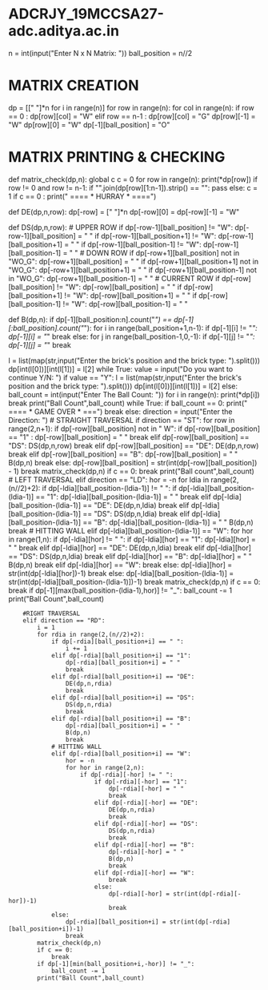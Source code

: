 # ADCRJY_19MCCSA27-adc.aditya.ac.in
n = int(input("Enter N x N Matrix: "))
ball_position = n//2
# MATRIX CREATION 
dp = [[" "]*n for i in range(n)]
for row in range(n):
    for col in range(n):
        if row == 0 :
            dp[row][col] = "W"
        elif row == n-1 :
            dp[row][col] = "G"
    dp[row][-1] = "W"
    dp[row][0]  = "W"
dp[-1][ball_position] = "O"

# MATRIX PRINTING & CHECKING

def matrix_check(dp,n):
    global c
    c = 0
    for row in range(n):
        print(*dp[row])
        if row != 0 and row != n-1:
            if "".join(dp[row][1:n-1]).strip() == "":
                pass
            else:
                c = 1 
    if c == 0 :
        print("                             ==== * HURRAY * ====")

def DE(dp,n,row):
    dp[-row] = [" "]*n
    dp[-row][0] = dp[-row][-1] = "W"

def DS(dp,n,row):
    # UPPER ROW
    if dp[-row-1][ball_position] != "W":
        dp[-row-1][ball_position] = " "
    if dp[-row-1][ball_position+1] != "W":
        dp[-row-1][ball_position+1] = " "
    if dp[-row-1][ball_position-1] != "W":
        dp[-row-1][ball_position-1] = " "
    # DOWN ROW
    if dp[-row+1][ball_position] not in "WO_G":
        dp[-row+1][ball_position] = " "
    if dp[-row+1][ball_position+1] not in "WO_G":
        dp[-row+1][ball_position+1] = " "
    if dp[-row+1][ball_position-1] not in "WO_G":
        dp[-row+1][ball_position-1] = " "
    # CURRENT ROW
    if dp[-row][ball_position] != "W":
        dp[-row][ball_position] = " "
    if dp[-row][ball_position+1] != "W":
        dp[-row][ball_position+1] = " "
    if dp[-row][ball_position-1] != "W":
        dp[-row][ball_position-1] = " "

def B(dp,n):
    if dp[-1][ball_position:n].count("_") == dp[-1][:ball_position].count("_"):
        for i in range(ball_position+1,n-1):
            if dp[-1][i] != "_":
                dp[-1][i] = "_"
                break
    else:
        for j in range(ball_position-1,0,-1):
            if dp[-1][j] != "_":
                dp[-1][j] = "_"
                break




l = list(map(str,input("Enter the brick's position and the brick type: ").split()))
dp[int(l[0])][int(l[1])] = l[2]
while True:
    value = input("Do you want to continue Y/N: ")
    if value == "Y":
        l = list(map(str,input("Enter the brick's position and the brick type: ").split()))
        dp[int(l[0])][int(l[1])] = l[2]
    else:
        ball_count = int(input("Enter The Ball Count: "))
        for i in range(n):
            print(*dp[i])
        break
print("Ball Count",ball_count)
while True:
    if ball_count == 0:
        print("                              ==== * GAME OVER * ===")
        break
    else:
        direction = input("Enter the Direction: ")
        # STRAIGHT TRAVERSAL
        if direction == "ST":
            for row in range(2,n+1):
                if dp[-row][ball_position] not in " W":
                    if dp[-row][ball_position] == "1" :
                       dp[-row][ball_position] = " " 
                       break
                    elif dp[-row][ball_position] == "DS":
                        DS(dp,n,row)
                        break
                    elif dp[-row][ball_position] == "DE":
                        DE(dp,n,row)
                        break
                    elif dp[-row][ball_position] == "B":
                        dp[-row][ball_position] = " "
                        B(dp,n) 
                        break
                    else:
                        dp[-row][ball_position] = str(int(dp[-row][ball_position]) - 1) 
                        break
            matrix_check(dp,n)
            if c == 0:
                break
            print("Ball count",ball_count)
        # LEFT TRAVERSAL
        elif direction == "LD":
            hor = -n
            for ldia in range(2,(n//2)+2):
                if dp[-ldia][ball_position-(ldia-1)] != " ":
                    if dp[-ldia][ball_position-(ldia-1)] == "1":
                        dp[-ldia][ball_position-(ldia-1)] = " "
                        break
                    elif dp[-ldia][ball_position-(ldia-1)] == "DE":
                        DE(dp,n,ldia)
                        break
                    elif dp[-ldia][ball_position-(ldia-1)] == "DS":
                        DS(dp,n,ldia)
                        break
                    elif dp[-ldia][ball_position-(ldia-1)] == "B":
                        dp[-ldia][ball_position-(ldia-1)] = " "
                        B(dp,n)
                        break
                    # HITTING WALL
                    elif dp[-ldia][ball_position-(ldia-1)] == "W":
                        for hor in range(1,n):
                            if dp[-ldia][hor] != " ":
                                if dp[-ldia][hor] == "1":
                                    dp[-ldia][hor] = " "
                                    break
                                elif dp[-ldia][hor] == "DE":
                                    DE(dp,n,ldia)
                                    break
                                elif dp[-ldia][hor] == "DS":
                                    DS(dp,n,ldia)
                                    break
                                elif dp[-ldia][hor] == "B":
                                    dp[-ldia][hor] = " "
                                    B(dp,n)
                                    break
                                elif dp[-ldia][hor] == "W":
                                    break
                                else:
                                    dp[-ldia][hor] = str(int(dp[-ldia][hor])-1)
                                    break
                    else:
                        dp[-ldia][ball_position-(ldia-1)] = str(int(dp[-ldia][ball_position-(ldia-1)])-1)
                        break
            matrix_check(dp,n)
            if c == 0:
                break
            if dp[-1][max(ball_position-(ldia-1),hor)] != "_":
                ball_count -= 1
            print("Ball Count",ball_count)

        #RIGHT TRAVERSAL
        elif direction == "RD":
            i = 1
            for rdia in range(2,(n//2)+2):
                if dp[-rdia][ball_position+i] == " ":
                    i += 1
                elif dp[-rdia][ball_position+i] == "1":
                    dp[-rdia][ball_position+i] = " "
                    break
                elif dp[-rdia][ball_position+i] == "DE":
                    DE(dp,n,rdia)
                    break
                elif dp[-rdia][ball_position+i] == "DS":
                    DS(dp,n,rdia)
                    break
                elif dp[-rdia][ball_position+i] == "B":
                    dp[-rdia][ball_position+i] = " "
                    B(dp,n)
                    break
                # HITTING WALL
                elif dp[-rdia][ball_position+i] == "W":
                    hor = -n
                    for hor in range(2,n):
                        if dp[-rdia][-hor] != " ":
                            if dp[-rdia][-hor] == "1":
                                dp[-rdia][-hor] = " "
                                break
                            elif dp[-rdia][-hor] == "DE":
                                DE(dp,n,rdia)
                                break
                            elif dp[-rdia][-hor] == "DS":
                                DS(dp,n,rdia)
                                break
                            elif dp[-rdia][-hor] == "B":
                                dp[-rdia][-hor] = " "
                                B(dp,n)
                                break
                            elif dp[-rdia][-hor] == "W":
                                break
                            else:
                                dp[-rdia][-hor] = str(int(dp[-rdia][-hor])-1)
                                break
                else:
                    dp[-rdia][ball_position+i] = str(int(dp[-rdia][ball_position+i])-1)
                    break
            matrix_check(dp,n)
            if c == 0:
                break
            if dp[-1][min(ball_position+i,-hor)] != "_":
                ball_count -= 1
            print("Ball Count",ball_count)
